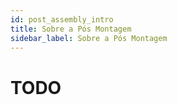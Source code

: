 ```yaml
---
id: post_assembly_intro
title: Sobre a Pós Montagem
sidebar_label: Sobre a Pós Montagem
---
```


# TODO